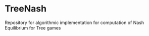 # TreeNash
Repository for algorithmic implementation for computation of Nash Equilibrium for Tree games
